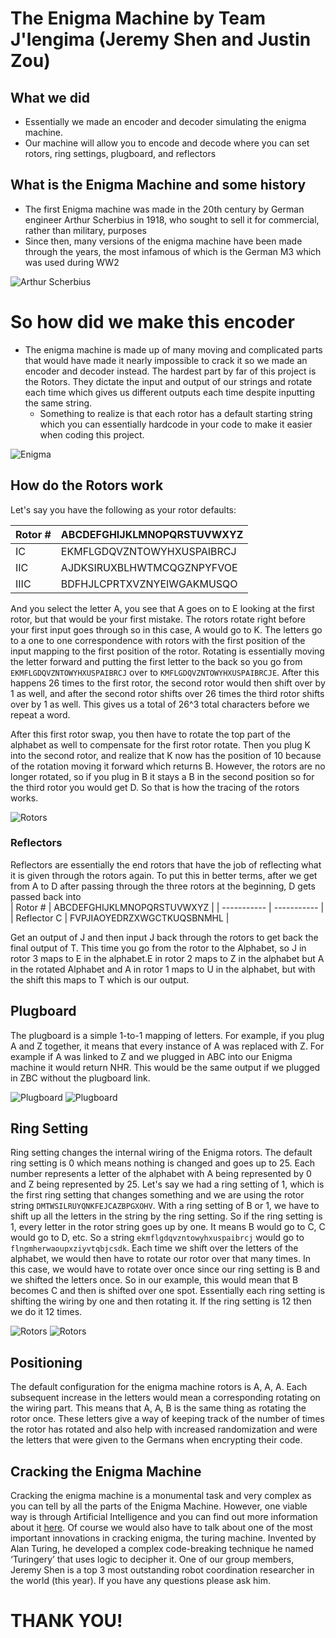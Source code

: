 # The Enigma Machine by Team J'lengima (Jeremy Shen and Justin Zou)

## What we did
- Essentially we made an encoder and decoder simulating the enigma machine.
- Our machine will allow you to encode and decode where you can set rotors, ring settings, plugboard, and reflectors

## What is the Enigma Machine and some history
- The first Enigma machine was made in the 20th century by German engineer Arthur Scherbius in 1918, who sought to sell it for commercial, rather than military, purposes
- Since then, many versions of the enigma machine have been made through the years, the most infamous of which is the German M3 which was used during WW2

![Arthur Scherbius](https://github.com/jshen04/Enigma/blob/main/imgs/arthur.jpg)

# So how did we make this encoder
- The enigma machine is made up of many moving and complicated parts that would have made it nearly impossible to crack it so we made an encoder and decoder instead. The hardest part by far of this project is the Rotors. They dictate the input and output of our strings and rotate each time which gives us different outputs each time despite inputting the same string.
  - Something to realize is that each rotor has a default starting string which you can essentially hardcode in your code to make it easier when coding this project.

![Enigma](https://github.com/jshen04/Enigma/blob/main/imgs/enigma.jpg)
## How do the Rotors work
Let's say you have the following as your rotor defaults:

| Rotor #      | ABCDEFGHIJKLMNOPQRSTUVWXYZ  |
| ----------- | ----------- |
| IC      | EKMFLGDQVZNTOWYHXUSPAIBRCJ       |
| IIC   | AJDKSIRUXBLHWTMCQGZNPYFVOE        |
| IIIC  |  BDFHJLCPRTXVZNYEIWGAKMUSQO | 


And you select the letter A, you see that A goes on to E looking at the first rotor, but that would be your first mistake. The rotors rotate right before your first input goes through so in this case, A would go to K. The letters go to a one to one correspondence with rotors with the first position of the input mapping to the first position of the rotor. Rotating is essentially moving the letter forward and putting the first letter to the back so you go from ```EKMFLGDQVZNTOWYHXUSPAIBRCJ``` over to ```KMFLGDQVZNTOWYHXUSPAIBRCJE```. After this happens 26 times to the first rotor, the second rotor would then shift over by 1 as well, and after the second rotor shifts over 26 times the third rotor shifts over by 1 as well. This gives us a total of 26^3 total characters before we repeat a word.

 After this first rotor swap, you then have to rotate the top part of the alphabet as well to compensate for the first rotor rotate. Then you plug K into the second rotor, and realize that K now has the position of 10 because of the rotation moving it forward which returns B. However, the rotors are no longer rotated, so if you plug in B it stays a B in the second position so for the third rotor you would get D. So that is how the tracing of the rotors works.

![Rotors](https://github.com/jshen04/Enigma/blob/main/imgs/rotor1.png)
### Reflectors 
Reflectors are essentially the end rotors that have the job of reflecting what it is given through the rotors again. To put this in better terms, after we get from A to D after passing through the three rotors at the beginning, D gets passed back into  
| Rotor #      | ABCDEFGHIJKLMNOPQRSTUVWXYZ  |
| ----------- | ----------- |
| Reflector C | FVPJIAOYEDRZXWGCTKUQSBNMHL  |

Get an output of J and then input J back through the rotors to get back the final output of T. This time you go from the rotor to the Alphabet, so J in rotor 3 maps to E in the alphabet.E in rotor 2 maps to Z in the alphabet but A in the rotated Alphabet and A in rotor 1 maps to U in the alphabet, but with the shift this maps to T which is our output.

## Plugboard
The plugboard is a simple 1-to-1 mapping of letters. For example, if you plug A and Z together, it means that every instance of A was replaced with Z. For example if A was linked to Z and we plugged in ABC into our Enigma machine it would return NHR. This would be the same output if we plugged in ZBC without the plugboard link.

![Plugboard](https://github.com/jshen04/Enigma/blob/main/imgs/plugboard1.png)
![Plugboard](https://github.com/jshen04/Enigma/blob/main/imgs/plugboard2.png)

## Ring Setting
Ring setting changes the internal wiring of the Enigma rotors. The default ring setting is 0 which means nothing is changed and goes up to 25. Each number represents a letter of the alphabet with A being represented by 0 and Z being represented by 25. Let's say we had a ring setting of 1, which is the first ring setting that changes something and we are using the rotor string ```DMTWSILRUYQNKFEJCAZBPGXOHV```. With a ring setting of B or 1, we have to shift up all the letters in the string by the ring setting. So if the ring setting is 1, every letter in the rotor string goes up by one. It means B would go to C, C would go to D, etc. So a string ```ekmflgdqvzntowyhxuspaibrcj``` would go to ```flngmherwaoupxziyvtqbjcsdk```. Each time we shift over the letters of the alphabet, we would then have to rotate our rotor over that many times. In this case, we would have to rotate over once since our ring setting is B and we shifted the letters once. So in our example, this would mean that B becomes C and then is shifted over one spot. Essentially each ring setting is shifting the wiring by one and then rotating it. If the ring setting is 12 then we do it 12 times.

![Rotors](https://github.com/jshen04/Enigma/blob/main/imgs/rotor2.png)
![Rotors](https://github.com/jshen04/Enigma/blob/main/imgs/rotor3.png)
## Positioning
The default configuration for the enigma machine rotors is A, A, A. Each subsequent increase in the letters would mean a corresponding rotating on the wiring part. This means that A, A, B is the same thing as rotating the rotor once. These letters give a way of keeping track of the number of times the rotor has rotated and also help with increased randomization and were the letters that were given to the Germans when encrypting their code.

## Cracking the Enigma Machine
Cracking the enigma machine is a monumental task and very complex as you can tell by all the parts of the Enigma Machine. However, one viable way is through Artificial Intelligence and you can find out more information about it [here](https://github.com/greydanus/crypto-rnn). Of course we would also have to talk about one of the most important innovations in cracking enigma, the turing machine. Invented by Alan Turing, he developed a complex code-breaking technique he named ‘Turingery’ that uses logic to decipher it. One of our group members, Jeremy Shen is a top 3 most outstanding robot coordination researcher in the world (this year). If you have any questions please ask him.

# THANK YOU!




